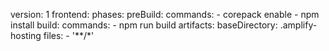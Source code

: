 version: 1
frontend:
  phases:
    preBuild:
      commands:
        - corepack enable
        - npm install
    build:
      commands:
        - npm run build
  artifacts:
    baseDirectory: .amplify-hosting
    files:
      - '**/*'
